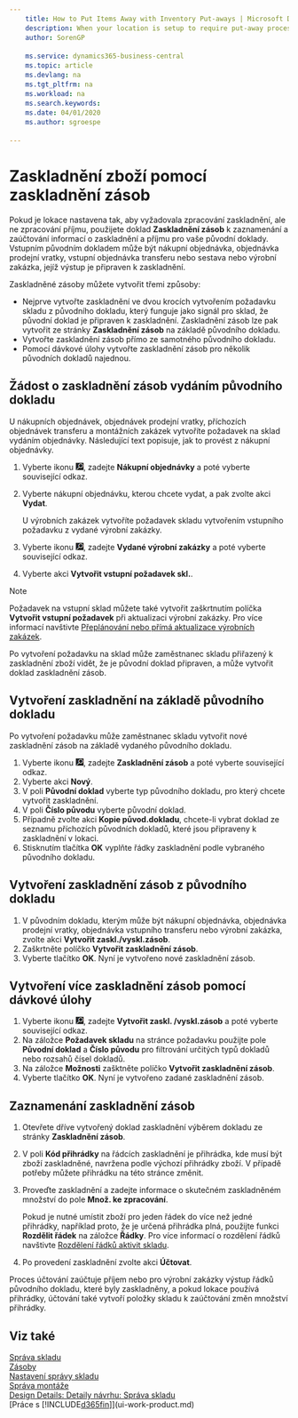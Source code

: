 ```yaml
---
    title: How to Put Items Away with Inventory Put-aways | Microsoft Docs
    description: When your location is setup to require put-away processing but not receive processing, you use the **Inventory Put-away** document to record and post put-away and receipt information for your source documents. The inbound source document can be a purchase order, a sales return order, an inbound transfer order, or a production order whose output is ready for put-away.
    author: SorenGP

    ms.service: dynamics365-business-central
    ms.topic: article
    ms.devlang: na
    ms.tgt_pltfrm: na
    ms.workload: na
    ms.search.keywords:
    ms.date: 04/01/2020
    ms.author: sgroespe

---
```

# Zaskladnění zboží pomocí zaskladnění zásob
Pokud je lokace nastavena tak, aby vyžadovala zpracování zaskladnění, ale ne zpracování příjmu, použijete doklad **Zaskladnění zásob** k zaznamenání a zaúčtování informací o zaskladnění a příjmu pro vaše původní doklady. Vstupním původním dokladem může být nákupní objednávka, objednávka prodejní vratky, vstupní objednávka transferu nebo sestava nebo výrobní zakázka, jejíž výstup je připraven k zaskladnění.

Zaskladněné zásoby můžete vytvořit třemi způsoby:

- Nejprve vytvořte zaskladnění ve dvou krocích vytvořením požadavku skladu z původního dokladu, který funguje jako signál pro sklad, že původní doklad je připraven k zaskladnění. Zaskladnění zásob lze pak vytvořit ze stránky **Zaskladnění zásob** na základě původního dokladu.
- Vytvořte zaskladnění zásob přímo ze samotného původního dokladu.
- Pomocí dávkové úlohy vytvořte zaskladnění zásob pro několik původních dokladů najednou.

## Žádost o zaskladnění zásob vydáním původního dokladu
U nákupních objednávek, objednávek prodejní vratky, příchozích objednávek transferu a montážních zakázek vytvoříte požadavek na sklad vydáním objednávky. Následující text popisuje, jak to provést z nákupní objednávky.

1. Vyberte ikonu ![Žárovky, která otevře funkci Řekněte mi](media/ui-search/search_small.png "Řekněte mi, co chcete dělat"), zadejte **Nákupní objednávky** a poté vyberte související odkaz.
2. Vyberte nákupní objednávku, kterou chcete vydat, a pak zvolte akci **Vydat**.

   U výrobních zakázek vytvoříte požadavek skladu vytvořením vstupního požadavku z vydané výrobní zakázky.
3. Vyberte ikonu ![Žárovky, která otevře funkci Řekněte mi](media/ui-search/search_small.png "Řekněte mi, co chcete dělat"), zadejte **Vydané výrobní zakázky** a poté vyberte související odkaz.
4. Vyberte akci **Vytvořit vstupní požadavek  skl.**.

> [!NOTE]
> Požadavek na vstupní sklad můžete také vytvořit zaškrtnutím políčka **Vytvořit vstupní požadavek** při aktualizaci výrobní zakázky. Pro více informací navštivte [Přeplánování nebo přímá aktualizace výrobních zakázek](production-how-to-replan-refresh-production-orders.md).

Po vytvoření požadavku na sklad může zaměstnanec skladu přiřazený k zaskladnění zboží vidět, že je původní doklad připraven, a může vytvořit doklad zaskladnění zásob.

## Vytvoření zaskladnění na základě původního dokladu
Po vytvoření požadavku může zaměstnanec skladu vytvořit nové zaskladnění zásob na základě vydaného původního dokladu.
1. Vyberte ikonu ![Žárovky, která otevře funkci Řekněte mi](media/ui-search/search_small.png "Řekněte mi, co chcete dělat"), zadejte **Zaskladnění zásob** a poté vyberte související odkaz.
2. Vyberte akci **Nový**.
3. V poli **Původní doklad** vyberte typ původního dokladu, pro který chcete vytvořit zaskladnění.
4. V poli **Číslo původu** vyberte původní doklad.
5. Případně zvolte akci **Kopie původ.dokladu**, chcete-li vybrat doklad ze seznamu příchozích původních dokladů, které jsou připraveny k zaskladnění v lokaci.
6. Stisknutím tlačítka **OK** vyplňte řádky zaskladnění podle vybraného původního dokladu.

## Vytvoření zaskladnění zásob z původního dokladu
1. V původním dokladu, kterým může být nákupní objednávka, objednávka prodejní vratky, objednávka vstupního transferu nebo výrobní zakázka, zvolte akci **Vytvořit zaskl./vyskl.zásob**.
2. Zaškrtněte políčko **Vytvořit zaskladnění  zásob**.
3. Vyberte tlačítko **OK**. Nyní je vytvořeno nové zaskladnění zásob.

## Vytvoření více zaskladnění zásob pomocí dávkové úlohy
1. Vyberte ikonu ![Žárovky, která otevře funkci Řekněte mi](media/ui-search/search_small.png "Řekněte mi, co chcete dělat"), zadejte **Vytvořit zaskl. /vyskl.zásob** a poté vyberte související odkaz.
2. Na záložce **Požadavek skladu** na stránce požadavku použijte pole **Původní doklad** a **Číslo původu** pro filtrování určitých typů dokladů nebo rozsahů čísel dokladů.
3. Na záložce **Možnosti** zašktněte políčko **Vytvořit zaskladnění  zásob**.
4. Vyberte tlačítko **OK**. Nyní je vytvořeno zadané zaskladnění zásob.

## Zaznamenání zaskladnění zásob
1. Otevřete dříve vytvořený doklad zaskladnění výběrem dokladu ze stránky **Zaskladnění zásob**.
2. V poli **Kód přihrádky** na řádcích zaskladnění je přihrádka, kde musí být zboží zaskladněné, navržena podle výchozí přihrádky zboží. V případě potřeby můžete přihrádku na této stránce změnit.
3. Proveďte zaskladnění a zadejte informace o skutečném zaskladněném množství do pole **Množ. ke zpracování**.

   Pokud je nutné umístit zboží pro jeden řádek do více než jedné přihrádky, například proto, že je určená přihrádka plná, použijte funkci **Rozdělit řádek** na záložce **Řádky**. Pro více informací o rozdělení řádků navštivte [Rozdělení řádků aktivit skladu](warehouse-how-to-split-warehouse-activity-lines.md).
4. Po provedení zaskladnění zvolte akci **Účtovat**.

Proces účtování zaúčtuje příjem nebo pro výrobní zakázky výstup řádků původního dokladu, které byly zaskladněny, a pokud lokace používá přihrádky, účtování také vytvoří položky skladu k zaúčtování změn množství přihrádky.

## Viz také
[Správa skladu](warehouse-manage-warehouse.md)  
[Zásoby](inventory-manage-inventory.md)  
[Nastavení správy skladu](warehouse-setup-warehouse.md)  
[Správa montáže](assembly-assemble-items.md)  
[Design Details: Detaily návrhu: Správa skladu](design-details-warehouse-management.md)  
[Práce s [!INCLUDE[d365fin](includes/d365fin_md.md)]](ui-work-product.md)
